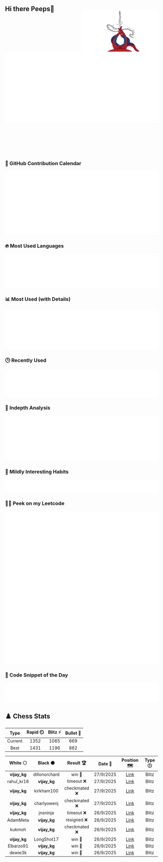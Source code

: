 ## Hi there Peeps👋

<p style="text-align: right; margin-top: -40px; position: relative; top: 15px;">
  <img src="./assets/spidertocat.png" width="250" height="250" alt="Spider-Ham swinging" align="right">
</p>

<div style="position: relative; width: 100%; height: auto;">
  <img src="./metrics.classic.svg" alt="Metrics" style="position: relative; top: -100px; left: 0; z-index: 1; display: block;">
</div>

### 📅 GitHub Contribution Calendar

![Half-year](./metrics.plugin.isocalendar.svg)

### 🔥 Most Used Languages
![Most Used](metrics.plugin.languages.svg)

### 📊 Most Used (with Details)
![Most Used Details](metrics.plugin.languages.details.svg)

### 🕒 Recently Used
![Recently Used](metrics.plugin.languages.recent.svg)

### 📌 Indepth Analysis
![Indepth](metrics.plugin.languages.indepth.svg)

### 🧠 Mildly Interesting Habits

![Habits Facts](./metrics.plugin.habits.facts.svg)

### 🧑‍💻 Peek on my Leetcode 

![LeetCode Stats](metrics.plugin.leetcode.svg)

### 📝 Code Snippet of the Day

![Code Snippet](./metrics.plugin.code.svg)

## ♟️ Chess Stats

<!--START_SECTION:chessStats-->
<!-- Automatically generated with https://github.com/Balastrong/chess-stats-action -->

| Type | Rapid ⏲️ | Blitz ⚡ | Bullet 🔫 |
|:---:|:---:|:---:|:---:|
| Current | 1352 | 1065 | 669 |
| Best | 1431 | 1196 | 882 |

| White ⚪ | Black ⚫ | Result 🏆 | Date 📅 | Position 🗺️ | Type 🕕 |
|:---:|:---:|:---:|:---:|:---:|:---:|
| **vijay_kg** | dillonorchard | win 🥇 | 27/9/2025 | <a href="http://www.ee.unb.ca/cgi-bin/tervo/fen.pl?select=8/3k1p1p/1R2pp2/3p4/8/7P/5PP1/1R4K1 b - - 0 42">Link</a> | Blitz |
| rahul_kr18 | **vijay_kg** | timeout ❌ | 27/9/2025 | <a href="http://www.ee.unb.ca/cgi-bin/tervo/fen.pl?select=1r5k/1b1Q2pq/5p1p/p7/3B4/6R1/PNr2PPP/3R2K1 b - - 8 36">Link</a> | Blitz |
| **vijay_kg** | kirkham100 | checkmated ❌ | 27/9/2025 | <a href="http://www.ee.unb.ca/cgi-bin/tervo/fen.pl?select=6k1/R4p1p/b5p1/8/2P5/1P4P1/r6P/1r2K2R w - - 1 27">Link</a> | Blitz |
| **vijay_kg** | charlyowenj | checkmated ❌ | 27/9/2025 | <a href="http://www.ee.unb.ca/cgi-bin/tervo/fen.pl?select=8/R5pp/1P2ppk1/3p4/3P4/6nP/2r5/BR2K1r1 w - - 4 34">Link</a> | Blitz |
| **vijay_kg** | jnsninja | timeout ❌ | 26/9/2025 | <a href="http://www.ee.unb.ca/cgi-bin/tervo/fen.pl?select=r5k1/1pq2pp1/p1p1p1bp/2P5/1P4Q1/P7/B2r1PPP/R3R1K1 w - - 1 24">Link</a> | Blitz |
| AdamMeta | **vijay_kg** | resigned ❌ | 26/9/2025 | <a href="http://www.ee.unb.ca/cgi-bin/tervo/fen.pl?select=r4rk1/pp3pp1/4p3/3pQ3/7p/8/PP3P2/R4RK1 b - - 0 23">Link</a> | Blitz |
| kukmoh | **vijay_kg** | checkmated ❌ | 26/9/2025 | <a href="http://www.ee.unb.ca/cgi-bin/tervo/fen.pl?select=N2k1b1r/p1Q2pp1/3p2qp/1B2p3/6b1/4P3/PP1K1PPP/n5NR b - - 1 17">Link</a> | Blitz |
| **vijay_kg** | LongShot17 | win 🥇 | 26/9/2025 | <a href="http://www.ee.unb.ca/cgi-bin/tervo/fen.pl?select=r4rk1/p1p2pp1/2n4p/bQPb2N1/3P4/N7/PB3PPP/R4RK1 b - - 0 19">Link</a> | Blitz |
| Elbarzo91 | **vijay_kg** | win 🥇 | 26/9/2025 | <a href="http://www.ee.unb.ca/cgi-bin/tervo/fen.pl?select=r1b1k2r/1p1p1ppp/4p3/8/3P1n2/2q5/P3KPPP/R2Q1BNR w kq - 2 15">Link</a> | Blitz |
| dewie3k | **vijay_kg** | win 🥇 | 26/9/2025 | <a href="http://www.ee.unb.ca/cgi-bin/tervo/fen.pl?select=6k1/3p1pp1/3Q3p/3PN3/4P2q/8/5PPK/1br5 w - - 0 28">Link</a> | Blitz |

<!--END_SECTION:chessStats-->
